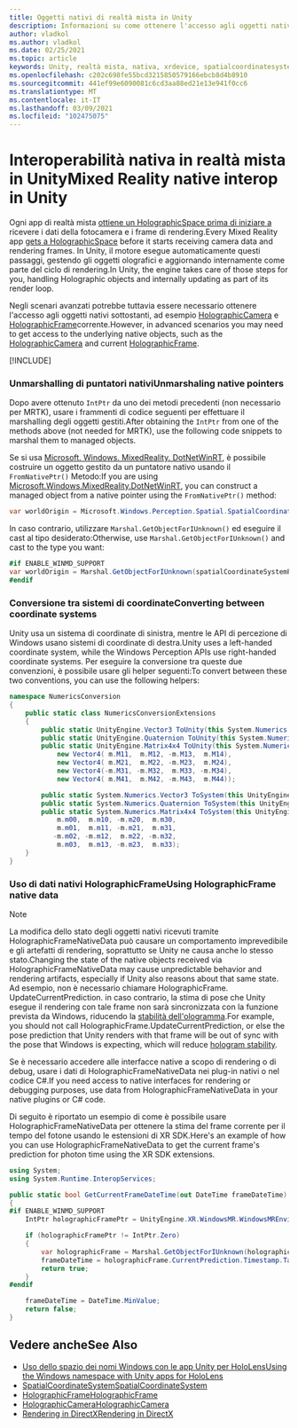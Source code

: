 ```yaml
---
title: Oggetti nativi di realtà mista in Unity
description: Informazioni su come ottenere l'accesso agli oggetti nativi olografici sottostanti in Unity usando lo spazio dei nomi XR.
author: vladkol
ms.author: vladkol
ms.date: 02/25/2021
ms.topic: article
keywords: Unity, realtà mista, nativa, xrdevice, spatialcoordinatesystem, holographicframe, holographiccamera, ispatialcoordinatesystem, iholographicframe, iholographiccamera, getnativeptr, auricolare realtà mista, headset di realtà mista di Windows, auricolare della realtà virtuale
ms.openlocfilehash: c202c698fe55bcd3215850579166ebcb8d4b8910
ms.sourcegitcommit: 441ef99e6090081c6cd3aa88ed21e13e941f0cc6
ms.translationtype: MT
ms.contentlocale: it-IT
ms.lasthandoff: 03/09/2021
ms.locfileid: "102475075"
---
```

# <a name="mixed-reality-native-interop-in-unity"></a><span data-ttu-id="72c84-104">Interoperabilità nativa in realtà mista in Unity</span><span class="sxs-lookup"><span data-stu-id="72c84-104">Mixed Reality native interop in Unity</span></span>

<span data-ttu-id="72c84-105">Ogni app di realtà mista [ottiene un HolographicSpace prima di iniziare a](../native/getting-a-holographicspace.md) ricevere i dati della fotocamera e i frame di rendering.</span><span class="sxs-lookup"><span data-stu-id="72c84-105">Every Mixed Reality app [gets a HolographicSpace](../native/getting-a-holographicspace.md) before it starts receiving camera data and rendering frames.</span></span> <span data-ttu-id="72c84-106">In Unity, il motore esegue automaticamente questi passaggi, gestendo gli oggetti olografici e aggiornando internamente come parte del ciclo di rendering.</span><span class="sxs-lookup"><span data-stu-id="72c84-106">In Unity, the engine takes care of those steps for you, handling Holographic objects and internally updating as part of its render loop.</span></span>

<span data-ttu-id="72c84-107">Negli scenari avanzati potrebbe tuttavia essere necessario ottenere l'accesso agli oggetti nativi sottostanti, ad esempio <a href="/uwp/api/windows.graphics.holographic.holographiccamera" target="_blank">HolographicCamera</a> e <a href="/uwp/api/windows.graphics.holographic.holographicframe" target="_blank">HolographicFrame</a>corrente.</span><span class="sxs-lookup"><span data-stu-id="72c84-107">However, in advanced scenarios you may need to get access to the underlying native objects, such as the <a href="/uwp/api/windows.graphics.holographic.holographiccamera" target="_blank">HolographicCamera</a> and current <a href="/uwp/api/windows.graphics.holographic.holographicframe" target="_blank">HolographicFrame</a>.</span></span>

[!INCLUDE[](includes/unity-native-ptrs.md)]

### <a name="unmarshaling-native-pointers"></a><span data-ttu-id="72c84-108">Unmarshalling di puntatori nativi</span><span class="sxs-lookup"><span data-stu-id="72c84-108">Unmarshaling native pointers</span></span>

<span data-ttu-id="72c84-109">Dopo avere ottenuto `IntPtr` da uno dei metodi precedenti (non necessario per MRTK), usare i frammenti di codice seguenti per effettuare il marshalling degli oggetti gestiti.</span><span class="sxs-lookup"><span data-stu-id="72c84-109">After obtaining the `IntPtr` from one of the methods above (not needed for MRTK), use the following code snippets to marshal them to managed objects.</span></span>

<span data-ttu-id="72c84-110">Se si usa [Microsoft. Windows. MixedReality. DotNetWinRT](https://www.nuget.org/packages/Microsoft.Windows.MixedReality.DotNetWinRT), è possibile costruire un oggetto gestito da un puntatore nativo usando il `FromNativePtr()` Metodo:</span><span class="sxs-lookup"><span data-stu-id="72c84-110">If you are using [Microsoft.Windows.MixedReality.DotNetWinRT](https://www.nuget.org/packages/Microsoft.Windows.MixedReality.DotNetWinRT), you can construct a managed object from a native pointer using the `FromNativePtr()` method:</span></span>

```cs
var worldOrigin = Microsoft.Windows.Perception.Spatial.SpatialCoordinateSystem.FromNativePtr(spatialCoordinateSystemPtr);
```

<span data-ttu-id="72c84-111">In caso contrario, utilizzare `Marshal.GetObjectForIUnknown()` ed eseguire il cast al tipo desiderato:</span><span class="sxs-lookup"><span data-stu-id="72c84-111">Otherwise, use `Marshal.GetObjectForIUnknown()` and cast to the type you want:</span></span>

```cs
#if ENABLE_WINMD_SUPPORT
var worldOrigin = Marshal.GetObjectForIUnknown(spatialCoordinateSystemPtr) as Windows.Perception.Spatial.SpatialCoordinateSystem;
#endif
```

### <a name="converting-between-coordinate-systems"></a><span data-ttu-id="72c84-112">Conversione tra sistemi di coordinate</span><span class="sxs-lookup"><span data-stu-id="72c84-112">Converting between coordinate systems</span></span>

<span data-ttu-id="72c84-113">Unity usa un sistema di coordinate di sinistra, mentre le API di percezione di Windows usano sistemi di coordinate di destra.</span><span class="sxs-lookup"><span data-stu-id="72c84-113">Unity uses a left-handed coordinate system, while the Windows Perception APIs use right-handed coordinate systems.</span></span> <span data-ttu-id="72c84-114">Per eseguire la conversione tra queste due convenzioni, è possibile usare gli helper seguenti:</span><span class="sxs-lookup"><span data-stu-id="72c84-114">To convert between these two conventions, you can use the following helpers:</span></span>

```cs
namespace NumericsConversion
{
    public static class NumericsConversionExtensions
    {
        public static UnityEngine.Vector3 ToUnity(this System.Numerics.Vector3 v) => new UnityEngine.Vector3(v.X, v.Y, -v.Z);
        public static UnityEngine.Quaternion ToUnity(this System.Numerics.Quaternion q) => new UnityEngine.Quaternion(q.X, q.Y, -q.Z, -q.W);
        public static UnityEngine.Matrix4x4 ToUnity(this System.Numerics.Matrix4x4 m) => new UnityEngine.Matrix4x4(
            new Vector4( m.M11,  m.M12, -m.M13,  m.M14),
            new Vector4( m.M21,  m.M22, -m.M23,  m.M24),
            new Vector4(-m.M31, -m.M32,  m.M33, -m.M34),
            new Vector4( m.M41,  m.M42, -m.M43,  m.M44));

        public static System.Numerics.Vector3 ToSystem(this UnityEngine.Vector3 v) => new System.Numerics.Vector3(v.x, v.y, -v.z);
        public static System.Numerics.Quaternion ToSystem(this UnityEngine.Quaternion q) => new System.Numerics.Quaternion(q.x, q.y, -q.z, -q.w);
        public static System.Numerics.Matrix4x4 ToSystem(this UnityEngine.Matrix4x4 m) => new System.Numerics.Matrix4x4(
            m.m00,  m.m10, -m.m20,  m.m30,
            m.m01,  m.m11, -m.m21,  m.m31,
           -m.m02, -m.m12,  m.m22, -m.m32,
            m.m03,  m.m13, -m.m23,  m.m33);
    }
}
```

### <a name="using-holographicframe-native-data"></a><span data-ttu-id="72c84-115">Uso di dati nativi HolographicFrame</span><span class="sxs-lookup"><span data-stu-id="72c84-115">Using HolographicFrame native data</span></span>

> [!NOTE]
> <span data-ttu-id="72c84-116">La modifica dello stato degli oggetti nativi ricevuti tramite HolographicFrameNativeData può causare un comportamento imprevedibile e gli artefatti di rendering, soprattutto se Unity ne causa anche lo stesso stato.</span><span class="sxs-lookup"><span data-stu-id="72c84-116">Changing the state of the native objects received via HolographicFrameNativeData may cause unpredictable behavior and rendering artifacts, especially if Unity also reasons about that same state.</span></span>  <span data-ttu-id="72c84-117">Ad esempio, non è necessario chiamare HolographicFrame. UpdateCurrentPrediction. in caso contrario, la stima di pose che Unity esegue il rendering con tale frame non sarà sincronizzata con la funzione prevista da Windows, riducendo la [stabilità dell'ologramma](../platform-capabilities-and-apis/hologram-stability.md).</span><span class="sxs-lookup"><span data-stu-id="72c84-117">For example, you should not call HolographicFrame.UpdateCurrentPrediction, or else the pose prediction that Unity renders with that frame will be out of sync with the pose that Windows is expecting, which will reduce [hologram stability](../platform-capabilities-and-apis/hologram-stability.md).</span></span>

<span data-ttu-id="72c84-118">Se è necessario accedere alle interfacce native a scopo di rendering o di debug, usare i dati di HolographicFrameNativeData nei plug-in nativi o nel codice C#.</span><span class="sxs-lookup"><span data-stu-id="72c84-118">If you need access to native interfaces for rendering or debugging purposes, use data from HolographicFrameNativeData in your native plugins or C# code.</span></span>

<span data-ttu-id="72c84-119">Di seguito è riportato un esempio di come è possibile usare HolographicFrameNativeData per ottenere la stima del frame corrente per il tempo del fotone usando le estensioni di XR SDK.</span><span class="sxs-lookup"><span data-stu-id="72c84-119">Here's an example of how you can use HolographicFrameNativeData to get the current frame's prediction for photon time using the XR SDK extensions.</span></span>

```cs
using System;
using System.Runtime.InteropServices;

public static bool GetCurrentFrameDateTime(out DateTime frameDateTime)
{
#if ENABLE_WINMD_SUPPORT
    IntPtr holographicFramePtr = UnityEngine.XR.WindowsMR.WindowsMREnvironment.CurrentHolographicRenderFrame;

    if (holographicFramePtr != IntPtr.Zero)
    {
        var holographicFrame = Marshal.GetObjectForIUnknown(holographicFramePtr) as Windows.Graphics.Holographic.HolographicFrame;
        frameDateTime = holographicFrame.CurrentPrediction.Timestamp.TargetTime.DateTime;
        return true;
    }
#endif

    frameDateTime = DateTime.MinValue;
    return false;
}
```

## <a name="see-also"></a><span data-ttu-id="72c84-120">Vedere anche</span><span class="sxs-lookup"><span data-stu-id="72c84-120">See Also</span></span>

* [<span data-ttu-id="72c84-121">Uso dello spazio dei nomi Windows con le app Unity per HoloLens</span><span class="sxs-lookup"><span data-stu-id="72c84-121">Using the Windows namespace with Unity apps for HoloLens</span></span>](using-the-windows-namespace-with-unity-apps-for-hololens.md)
* <span data-ttu-id="72c84-122"><a href="/uwp/api/windows.perception.spatial.spatialcoordinatesystem" target="_blank">SpatialCoordinateSystem</a></span><span class="sxs-lookup"><span data-stu-id="72c84-122"><a href="/uwp/api/windows.perception.spatial.spatialcoordinatesystem" target="_blank">SpatialCoordinateSystem</a></span></span>
* <span data-ttu-id="72c84-123"><a href="/uwp/api/windows.graphics.holographic.holographicframe" target="_blank">HolographicFrame</a></span><span class="sxs-lookup"><span data-stu-id="72c84-123"><a href="/uwp/api/windows.graphics.holographic.holographicframe" target="_blank">HolographicFrame</a></span></span>
* <span data-ttu-id="72c84-124"><a href="/uwp/api/windows.graphics.holographic.holographiccamera" target="_blank">HolographicCamera</a></span><span class="sxs-lookup"><span data-stu-id="72c84-124"><a href="/uwp/api/windows.graphics.holographic.holographiccamera" target="_blank">HolographicCamera</a></span></span>
* [<span data-ttu-id="72c84-125">Rendering in DirectX</span><span class="sxs-lookup"><span data-stu-id="72c84-125">Rendering in DirectX</span></span>](../native/rendering-in-directx.md)
